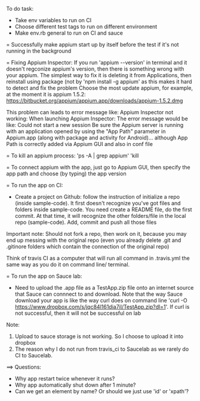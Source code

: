 To do task:
+ Take env variables to run on CI
+ Choose different test tags to run on different environment
+ Make env.rb general to run on CI and sauce


= Successfully make appium start up by itself before the test if it's not running in the background

= Fixing Appium Inspector: If you run 'appium --version' in terminal and it doesn't regconize appium's version, then there is something wrong with your appium. The simplest way to fix it is deleting it from Applications, then reinstall using package (not by 'npm install -g appium' as this makes it hard to detect and fix the problem
Choose the most update appium, for example, at the moment
it is appium 1.5.2: https://bitbucket.org/appium/appium.app/downloads/appium-1.5.2.dmg

This problem can leads to error message like: Appium Inspector not working: When launching Appium Inspector: The error message would be like:
Could not start a new session
Be sure the Appium server is running with an application opened by using the "App Path" parameter in Appium.app (along with package and activity for Android)... although App Path is correctly added via Appium GUI and also in conf file

= To kill an appium process:
'ps -A | grep appium'
'kill <process id>

= To connect appium with the app, just go to Appium GUI, then specify the app path and choose (by typing) the app version

= To run the app on CI:
+ Create a project on Github: follow the instruction of initialize a repo (inside sample-code). It first doesn't recognize you've got files and folders inside sample-code. You need create a README file, do the first commit. At that time, it will recognize the other folders/file in the local repo (sample-code). Add, commit and push all those files

Important note: Should not fork a repo, then work on it, because you may end up messing with the original repo (even you already delete .git and .gitinore folders which contain the connection of the original repo)

Think of travis CI as a computer that will run all command in .travis.yml the same way as you do it on command line/ terminal.

= To run the app on Sauce lab:
+ Need to upload the .app file as a TestApp.zip file onto an internet source that Sauce can connnect to and download. Note that the way Sauce download your app is like the way curl does on command line 'curl -O https://www.dropbox.com/s/jqc84l161dia7il/TestApp.zip?dl=1'. If curl is not successful, then it will not be successful on lab

Note: 
1. Upload to sauce storage is not working. So I choose to upload it into dropbox
2. The reason why I do not run from travis_ci to Saucelab as we rarely do CI to Saucelab.



==> Questions:
+ Why app restart twice whenever it runs?
+ Why app automatically shut down after 1 minute?
+ Can we get an element by name? Or should we just use 'id' or 'xpath'?